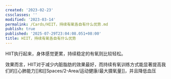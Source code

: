 ```yaml
---
created: '2023-02-23'
cssclasses: ''
modified: '2023-03-14'
permalink: /Cards/HIIT，持续有氧各自有什么优势.md
publish: true
published: '2025-07-29T23:04:08.051+08:00'
title: HIIT，持续有氧各自有什么优势
---
```

HIIT执行起来，身体感觉更累，持续稳定的有氧则比较轻松。

效果而言，HIIT对于减少内脏脂肪的效果最好，而持续有氧训练方式能显著提高我们的[[心肺能力]]和[[Spaces/2-Area/运动健康/最大摄氧量]]，并且降低血压
